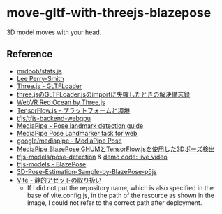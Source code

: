 # move-gltf-with-threejs-blazepose
3D model moves with your head.

## Reference
- [mrdoob/stats.js](https://github.com/mrdoob/stats.js)
- [Lee Perry-Smith](https://github.com/mrdoob/three.js/tree/master/examples/models/gltf/LeePerrySmith)
- [Three.js - GLTFLoader](https://threejs.org/docs/#examples/en/loaders/GLTFLoader)
- [three.jsのGLTFLoader.jsのimportに失敗したときの解決備忘録](https://qiita.com/iwaken71/items/c3c8656d78c33ad92c39)
- [WebVR Red Ocean by Three.js](https://github.com/FollowTheDarkside/webvr-threejs-red-ocean)
- [TensorFlow.js - プラットフォームと環境](https://www.tensorflow.org/js/guide/platform_environment?hl=ja)
- [tfjs/tfjs-backend-webgpu](https://github.com/tensorflow/tfjs/tree/master/tfjs-backend-webgpu)
- [MediaPipe - Pose landmark detection guide](https://developers.google.com/mediapipe/solutions/vision/pose_landmarker)
- [MediaPipe Pose Landmarker task for web](https://github.com/googlesamples/mediapipe/tree/main/examples/pose_landmarker/js)
- [google/mediapipe - MediaPipe Pose](https://github.com/google/mediapipe/blob/master/docs/solutions/pose.md)
- [MediaPipe BlazePose GHUMとTensorFlow.jsを使用した3Dポーズ検出](https://note.com/npaka/n/n5ecc55ee47bc)
- [tfjs-models/pose-detection](https://github.com/tensorflow/tfjs-models/tree/master/pose-detection) & [demo code: live_video](https://github.com/tensorflow/tfjs-models/blob/master/pose-detection/demos/live_video/index.html)
- [tfjs-models - BlazePose](https://github.com/tensorflow/tfjs-models/tree/master/pose-detection/src/blazepose_tfjs)
- [3D-Pose-Estimation-Sample-by-BlazePose-p5js](https://github.com/FollowTheDarkside/3D-Pose-Estimation-Sample-by-BlazePose-p5js)
- [Vite - 静的アセットの取り扱い](https://ja.vitejs.dev/guide/assets.html)
  - If I did not put the repository name, which is also specified in the base of vite.config.js, in the path of the resource as shown in the image, I could not refer to the correct path after deployment.